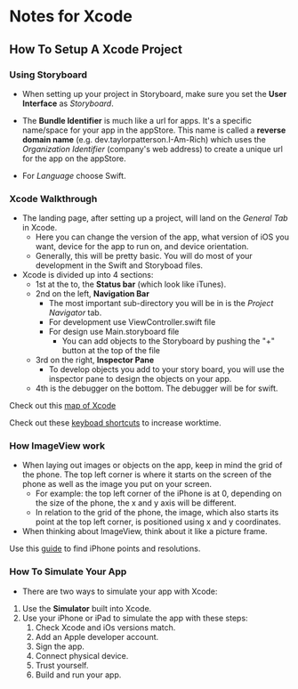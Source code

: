 # Notes for Xcode

## How To Setup A Xcode Project

### Using Storyboard

- When setting up your project in Storyboard, make sure you set the **User Interface** as _Storyboard_.

- The **Bundle Identifier** is much like a url for apps.  It's a specific name/space for your app in the appStore.  This name is called a **reverse domain name** (e.g. dev.taylorpatterson.I-Am-Rich) which uses the _Organization Identifier_ (company's web address) to create a unique url for the app on the appStore.  

- For _Language_ choose Swift.

### Xcode Walkthrough

- The landing page, after setting up a project, will land on the _General Tab_ in Xcode.
  - Here you can change the version of the app, what version of iOS you want, device for the app to run on, and device orientation.
  - Generally, this will be pretty basic.  You will do most of your development in the Swift and Storyboad files.
- Xcode is divided up into 4 sections:
  - 1st at the to, the **Status bar** (which look like iTunes).
  - 2nd on the left, **Navigation Bar**
    - The most important sub-directory you will be in is the _Project Navigator_ tab.
    - For development use ViewController.swift file
    - For design use Main.storyboard file
      - You can add objects to the Storyboard by pushing the "+" button at the top of the file
  - 3rd on the right, **Inspector Pane**
    - To develop objects you add to your story board, you will use the inspector pane to design the objects on your app.
  - 4th is the debugger on the bottom.  The debugger will be for swift.

Check out this [map of Xcode](https://cloud.netlifyusercontent.com/assets/344dbf88-fdf9-42bb-adb4-46f01eedd629/debf7a18-1b0a-436b-8a45-50ec780cc4c9/design2xcode03f-large-opt.png)

Check out these [keyboad shortcuts](https://swifteducation.github.io/assets/pdfs/XcodeKeyboardShortcuts.pdf) to increase worktime.

### How ImageView work

- When laying out images or objects on the app, keep in mind the grid of the phone.  The top left corner is where it starts on the screen of the phone as well as the image you put on your screen.  
  - For example: the top left corner of the iPhone is at 0, depending on the size of the phone, the x and y axis will be different.
  - In relation to the grid of the phone, the image, which also starts its point at the top left corner, is positioned using x and y coordinates.
- When thinking about ImageView, think about it like a picture frame.

Use this [guide](https://www.paintcodeapp.com/news/ultimate-guide-to-iphone-resolutions) to find iPhone points and resolutions.

### How To Simulate Your App

- There are two ways to simulate your app with Xcode:
  
1. Use the **Simulator** built into Xcode.  
2. Use your iPhone or iPad to simulate the app with these steps:
   1. Check Xcode and iOs versions match.
   2. Add an Apple developer account.
   3. Sign the app.
   4. Connect physical device.
   5. Trust yourself.
   6. Build and run your app.


